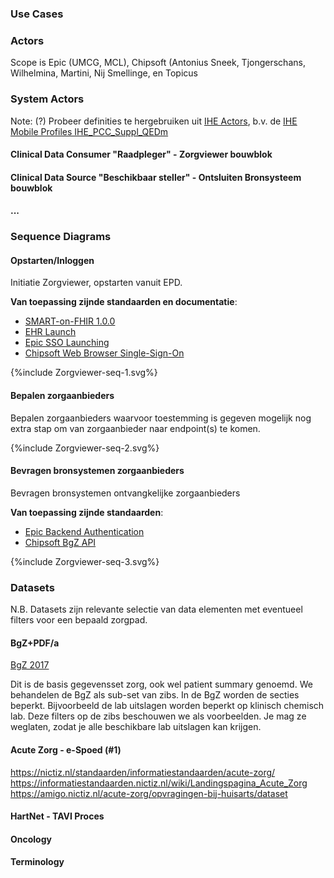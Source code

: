 ### Use Cases

### Actors

Scope is Epic (UMCG, MCL), Chipsoft (Antonius Sneek, Tjongerschans, Wilhelmina, Martini, Nij Smellinge, en Topicus

### System Actors

Note: (?) Probeer definities te hergebruiken uit [IHE Actors](https://gazelle.ihe.net/GMM/tf/actor/listActors.seam), b.v. de [IHE Mobile Profiles IHE_PCC_Suppl_QEDm](https://www.ihe.net/uploadedFiles/Documents/PCC/IHE_PCC_Suppl_QEDm.pdf)

#### Clinical Data Consumer "Raadpleger" - Zorgviewer bouwblok

#### Clinical Data Source "Beschikbaar steller" - Ontsluiten Bronsysteem bouwblok

#### ...

### Sequence Diagrams

#### Opstarten/Inloggen

Initiatie Zorgviewer, opstarten vanuit EPD.

**Van toepassing zijnde standaarden en documentatie**:
* [SMART-on-FHIR 1.0.0](http://hl7.org/fhir/smart-app-launch/1.0.0/)
* [EHR Launch](http://hl7.org/fhir/smart-app-launch/1.0.0/#ehr-launch-sequence)
* [Epic SSO Launching](https://appmarket.epic.com/Article/Index?docid=launching)
* [Chipsoft Web Browser Single-Sign-On](https://developer.zorgplatform.online/digital-care/authenticatie)

<div>
{%include Zorgviewer-seq-1.svg%}
</div>

#### Bepalen zorgaanbieders

Bepalen zorgaanbieders waarvoor toestemming is gegeven mogelijk nog extra stap om van zorgaanbieder naar endpoint(s) te komen.
<div>
{%include Zorgviewer-seq-2.svg%}
</div>

#### Bevragen bronsystemen zorgaanbieders

Bevragen bronsystemen ontvangkelijke zorgaanbieders

**Van toepassing zijnde standaarden**:
* [Epic Backend Authentication](https://appmarket.epic.com/Article/Index?docid=oauth2&section=BackendOAuth2Guide)
* [Chipsoft BgZ API](https://developer.zorgplatform.online/digital-care/api/bgz)

<div>
{%include Zorgviewer-seq-3.svg%}
</div>

### Datasets

N.B. Datasets zijn relevante selectie van data elementen met eventueel filters voor een bepaald zorgpad.

#### BgZ+PDF/a

[BgZ 2017](https://informatiestandaarden.nictiz.nl/wiki/MedMij:V2020.01/FHIR_BGZ_2017)

Dit is de basis gegevensset zorg, ook wel patient summary genoemd. We behandelen de BgZ als sub-set van zibs. In de BgZ worden de secties beperkt. Bijvoorbeeld de lab uitslagen worden beperkt op klinisch chemisch lab. Deze filters op de zibs beschouwen we als voorbeelden. Je mag ze weglaten, zodat je alle beschikbare lab uitslagen kan krijgen. 

#### Acute Zorg - e-Spoed (#1)

https://nictiz.nl/standaarden/informatiestandaarden/acute-zorg/
https://informatiestandaarden.nictiz.nl/wiki/Landingspagina_Acute_Zorg
https://amigo.nictiz.nl/acute-zorg/opvragingen-bij-huisarts/dataset

#### HartNet - TAVI Proces

#### Oncology

#### Terminology